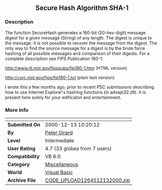 ﻿<div align="center">

## Secure Hash Algorithm SHA\-1


</div>

### Description

The function SecureHash generates a 160-bit (20-hex-digit) message digest for a given message (String) of any length. The digest is unique to the message. It is not possible to recover the message from the digest. The only way to find the source message for a digest is by the brute force hashing of all possible messages and comparison of their digests. For a complete description see FIPS Publication 180-1:

http://www.itl.nist.gov/fipspubs/fip180-1.htm (HTML version)

http://csrc.nist.gov/fips/fip180-1.txt     (plain text version)

I wrote this a few months ago, prior to recent PSC submissions describing how to use Internet Explorer's hashing functions (in advapi32.dll). It is present here solely for your edificaton and entertainment.
 
### More Info
 


<span>             |<span>
---                |---
**Submitted On**   |2000-12-13 10:20:12
**By**             |[Peter Girard](https://github.com/Planet-Source-Code/PSCIndex/blob/master/ByAuthor/peter-girard.md)
**Level**          |Intermediate
**User Rating**    |4.7 (33 globes from 7 users)
**Compatibility**  |VB 6\.0
**Category**       |[Miscellaneous](https://github.com/Planet-Source-Code/PSCIndex/blob/master/ByCategory/miscellaneous__1-1.md)
**World**          |[Visual Basic](https://github.com/Planet-Source-Code/PSCIndex/blob/master/ByWorld/visual-basic.md)
**Archive File**   |[CODE\_UPLOAD1264512132000\.zip](https://github.com/Planet-Source-Code/peter-girard-secure-hash-algorithm-sha-1__1-13565/archive/master.zip)








